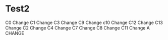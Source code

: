 Test2
=====

C0 Change
C1 Change
C3 Change
C9 Change
c10 Change
C12 Change
C13 Change
C2 Change
C4 Change
C7 Change
C8 Change
C11 Change
A CHANGE
